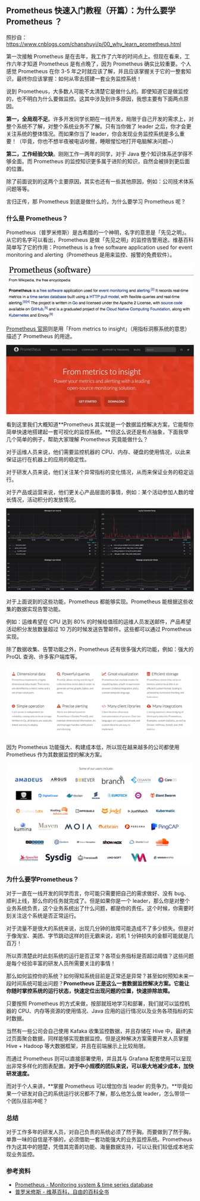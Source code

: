 
## Prometheus 快速入门教程（开篇）：为什么要学 Prometheus ？
照抄自：
https://www.cnblogs.com/chanshuyi/p/00_why_learn_prometheus.html


第一次接触 Prometheus 是在去年，我工作了六年的时间点上。但现在看来，工作六年才知道 Prometheus 是有点晚了，因为 Prometheus 确实比较重要。个人感觉 Prometheus 在你 3-5 年之时就应该了解，并且应该掌握关于它的一整套知识，最终你应该掌握：如何从零去搭建一套业务监控系统！


说到 Prometheus，大多数人可能不太清楚它是做什么的。即使知道它是做监控的，也不明白为什么要做监控。这其中涉及到许多原因，我想主要有下面两点原因。


**第一，全局观不足**。许多开发同学长期在一线开发，局限于自己开发的需求上，对整个系统不了解，对整个系统业务不了解。只有当你做了 leader 之后，你才会更关注系统的整体情况。而如果你当了 leader，你会发现业务监控系统是多么重要！（毕竟，你也不想半夜被电话吵醒，睡眼惺忪地打开电脑解决问题~）


**第二，工作经验欠缺**。刚刚工作一两年的同学，对于 Java 整个知识体系还学得不够全面。而 Prometheus 的监控知识更多属于进阶的知识，自然会被排到更后面的位置。


除了前面说到的这两个主要原因，其实也还有一些其他原因，例如：公司技术体系问题等等。


言归正传，那 Prometheus 到底是做什么的，为什么要学习 Prometheus 呢？


### 什么是 Prometheus？





Prometheus（普罗米修斯）是古希腊的一个神明，名字的意思是「先见之明」。从它的名字可以看出，Prometheus 是做「先见之明」的监控告警用途。维基百科简单写了它的作用：Prometheus is a free software application used for event monitoring and alerting（Prometheus 是用来监控、报警的免费软件）。


![](assets/84b65ecc5f18b87fb9f7d5a47e56ec95.jpg)


[Prometheus 官网](https://prometheus.io/ "Prometheus 官网")则是用「From metrics to insight」（用指标洞察系统的意思）描述了 Prometheus 的用途。


![](assets/eea8f910d0478a59ba1c1173fd6cb235.jpg)


看到这里我们大概知道**Prometheus 其实就是一个数据监控解决方案，它能帮你简单快速地搭建起一套可视化的监控系统。**但这么说还是有点抽象，下面我举几个简单的例子，帮助大家理解 Prometheus 究竟能做什么？


对于运维人员来说，他们需要监控机器的 CPU、内存、硬盘的使用情况，以此来保证运行在机器上的应用的稳定性。


对于研发人员来说，他们关注某个异常指标的变化情况，从而来保证业务的稳定运行。


对于产品或运营来说，他们更关心产品层面的事情，例如：某个活动参加人数的增长情况，活动积分的发放情况。


![](assets/03132b2b9927fe1cb91c55e2e9bc261d.jpg)


对于上面说到的这些功能，Prometheus 都能够实现。Prometheus 能根据这些收集的数据实现告警功能。


例如：运维希望在 CPU 达到 80% 的时候给值班的运维人员发送邮件，产品希望活动积分发放数量超过 10 万的时候发送告警邮件。这些都可以通过 Prometheus 实现。


除了数据收集、告警功能之外，Prometheus 还有很多强大的功能，例如：强大的 ProQL 查询、许多客户端库等。


![](assets/b87d3f7b3081de76db6e36767377a6c1.jpg)


因为 Prometheus 功能强大、构建成本低，所以现在越来越多的公司都使用 Prometheus 作为其数据监控的解决方案。


![](assets/263d7b7c190f78660ee603ca99872dcf.jpg)


### 为什么要学Prometheus？


对于一直在一线开发的同学而言，你可能只需要把自己的需求做好、没有 bug、顺利上线，那么你的任务就完成了。但是如果你是一个 leader，那么你是对整个业务系统负责，这个业务系统出了什么问题，都是你的责任。这个时候，你需要时刻关注这个系统是否正常运行。


对于流量不是很大的系统来说，出现几分钟的故障可能造成不了多少损失。但是对于像淘宝、美团、字节跳动这样的巨无霸来说，宕机 1 分钟损失的金额可能就是几百万！


所以弄清楚此时此刻系统的运行是否正常？各项业务指标是否超过阈值？这些问题是每个经验丰富的研发人员所需要关注的事情！


那么如何监控你的系统？如何得知系统目前是正常还是异常？甚至如何预知未来一段时间系统可能出问题？**Prometheus 正是这么一套数据监控解决方案。它能让你随时掌控系统的运行状态，快速定位出现问题的位置，快速排除故障。**


只要按照 Prometheus 的方式来做，按部就班地学习和部署，我们就可以监控机器的 CPU、内存等资源的使用情况、Java 应用的运行情况以及业务各项指标的实时数据。


当然有一些公司会自己使用 Kafaka 收集监控数据，并且存储在 Hive 中，最终通过页面聚合数据，同样能够实现数据监控。但是这种解决方案需要开发人员掌握 Hive + Hadoop 等大数据框架，并且在前端展示上比较局限。


而通过 Prometheus 则可以直接部署使用，并且其与 Grafana 配套使用可以呈现出非常多样化的图表配置。**对于中小规模的团队来说，可以极大地减少成本，加快研发速度。**


而对于个人来讲，**掌握 Prometheus 可以增加你当 leader 的竞争力。**毕竟如果一个研发对自己的系统运行状况都不了解，那么他怎么做 leader，怎么带领一个团队往前冲呢？

### 总结


对于工作多年的研发人员，对自己负责的系统必须了然于胸。而要做到了然于胸，单靠一味的自信是不够的，必须借助一套功能强大的业务监控系统。Prometheus 作为这其中的翘楚，凭借其完善的功能、海量数据支持，可以让我们较低成本地实现业务监控。


### 参考资料


* [Prometheus - Monitoring system & time series database](https://prometheus.io/ "Prometheus - Monitoring system & time series database")    
* [普罗米修斯 - 维基百科，自由的百科全书](https://zh.wikipedia.org/wiki/%E6%99%AE%E7%BD%97%E7%B1%B3%E4%BF%AE%E6%96%AF "普罗米修斯 - 维基百科，自由的百科全书")

